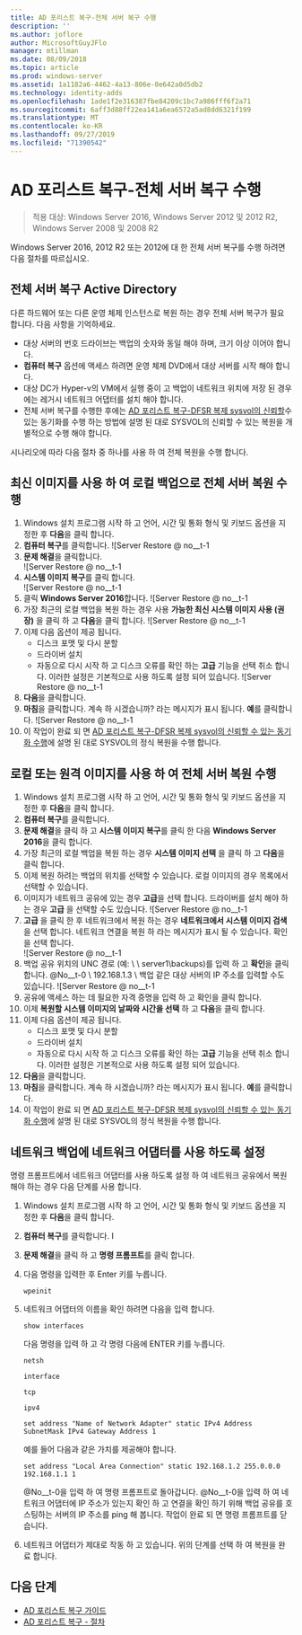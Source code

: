 ```yaml
---
title: AD 포리스트 복구-전체 서버 복구 수행
description: ''
ms.author: joflore
author: MicrosoftGuyJFlo
manager: mtillman
ms.date: 08/09/2018
ms.topic: article
ms.prod: windows-server
ms.assetid: 1a1182a6-4462-4a13-806e-0e642a0d5db2
ms.technology: identity-adds
ms.openlocfilehash: 1ade1f2e316387fbe84209c1bc7a986fff6f2a71
ms.sourcegitcommit: 6aff3d88ff22ea141a6ea6572a5ad8dd6321f199
ms.translationtype: MT
ms.contentlocale: ko-KR
ms.lasthandoff: 09/27/2019
ms.locfileid: "71390542"
---
```

# <a name="ad-forest-recovery---performing-a-full-server-recovery"></a>AD 포리스트 복구-전체 서버 복구 수행 

>적용 대상: Windows Server 2016, Windows Server 2012 및 2012 R2, Windows Server 2008 및 2008 R2

Windows Server 2016, 2012 R2 또는 2012에 대 한 전체 서버 복구를 수행 하려면 다음 절차를 따르십시오. 

## <a name="active-directory-full-server-recovery"></a>전체 서버 복구 Active Directory

다른 하드웨어 또는 다른 운영 체제 인스턴스로 복원 하는 경우 전체 서버 복구가 필요 합니다. 다음 사항을 기억하세요.

- 대상 서버의 번호 드라이브는 백업의 숫자와 동일 해야 하며, 크기 이상 이어야 합니다.
- **컴퓨터 복구** 옵션에 액세스 하려면 운영 체제 DVD에서 대상 서버를 시작 해야 합니다. 
- 대상 DC가 Hyper-v의 VM에서 실행 중이 고 백업이 네트워크 위치에 저장 된 경우에는 레거시 네트워크 어댑터를 설치 해야 합니다. 
- 전체 서버 복구를 수행한 후에는 [AD 포리스트 복구-DFSR 복제 sysvol의 신뢰할](AD-Forest-Recovery-Authoritative-Recovery-SYSVOL.md)수 있는 동기화를 수행 하는 방법에 설명 된 대로 SYSVOL의 신뢰할 수 있는 복원을 개별적으로 수행 해야 합니다.

시나리오에 따라 다음 절차 중 하나를 사용 하 여 전체 복원을 수행 합니다. 
  
## <a name="perform-a-full-server-restore-with-a-local-backup-with-the-latest-image"></a>최신 이미지를 사용 하 여 로컬 백업으로 전체 서버 복원 수행
  
1. Windows 설치 프로그램 시작 하 고 언어, 시간 및 통화 형식 및 키보드 옵션을 지정한 후 **다음**을 클릭 합니다. 
2. **컴퓨터 복구**를 클릭합니다.
   ![Server Restore @ no__t-1
3. **문제 해결**을 클릭합니다.</br>
   ![Server Restore @ no__t-1
4. **시스템 이미지 복구**를 클릭 합니다.</br>
   ![Server Restore @ no__t-1
5. 클릭 **Windows Server 2016**합니다. 
   ![Server Restore @ no__t-1
6. 가장 최근의 로컬 백업을 복원 하는 경우 사용 **가능한 최신 시스템 이미지 사용 (권장)** 을 클릭 하 고 **다음**을 클릭 합니다.
   ![Server Restore @ no__t-1
7. 이제 다음 옵션이 제공 됩니다.
   -  디스크 포맷 및 다시 분할
   -  드라이버 설치
   -  자동으로 다시 시작 하 고 디스크 오류를 확인 하는 **고급** 기능을 선택 취소 합니다. 이러한 설정은 기본적으로 사용 하도록 설정 되어 있습니다.
   ![Server Restore @ no__t-1
8. **다음**을 클릭합니다.
9. **마침**을 클릭합니다. 계속 하 시겠습니까? 라는 메시지가 표시 됩니다. **예**를 클릭합니다. 
   ![Server Restore @ no__t-1 
10. 이 작업이 완료 되 면 [AD 포리스트 복구-DFSR 복제 sysvol의 신뢰할 수 있는 동기화 수행](AD-Forest-Recovery-Authoritative-Recovery-SYSVOL.md)에 설명 된 대로 SYSVOL의 정식 복원을 수행 합니다.

## <a name="perform-a-full-server-restore-with-any-image-local-or-remote"></a>로컬 또는 원격 이미지를 사용 하 여 전체 서버 복원 수행

1. Windows 설치 프로그램 시작 하 고 언어, 시간 및 통화 형식 및 키보드 옵션을 지정한 후 **다음**을 클릭 합니다. 
2. **컴퓨터 복구**를 클릭합니다.</br>
3. **문제 해결**을 클릭 하 고 **시스템 이미지 복구**를 클릭 한 다음 **Windows Server 2016**을 클릭 합니다. 
4. 가장 최근의 로컬 백업을 복원 하는 경우 **시스템 이미지 선택** 을 클릭 하 고 **다음**을 클릭 합니다.
5. 이제 복원 하려는 백업의 위치를 선택할 수 있습니다. 로컬 이미지의 경우 목록에서 선택할 수 있습니다. 
6. 이미지가 네트워크 공유에 있는 경우 **고급**을 선택 합니다. 드라이버를 설치 해야 하는 경우 **고급** 을 선택할 수도 있습니다.
   ![Server Restore @ no__t-1
7. **고급** 을 클릭 한 후 네트워크에서 복원 하는 경우 **네트워크에서 시스템 이미지 검색**을 선택 합니다. 네트워크 연결을 복원 하 라는 메시지가 표시 될 수 있습니다. 확인을 선택 합니다. </br>
   ![Server Restore @ no__t-1
8. 백업 공유 위치의 UNC 경로 (예: \\ \ server1\backups)를 입력 하 고 **확인**을 클릭 합니다. @No__t-0 \ 192.168.1.3 \ 백업 같은 대상 서버의 IP 주소를 입력할 수도 있습니다. 
   ![Server Restore @ no__t-1
9. 공유에 액세스 하는 데 필요한 자격 증명을 입력 하 고 확인을 클릭 합니다. 
10. 이제 **복원할 시스템 이미지의 날짜와 시간을 선택** 하 고 **다음**을 클릭 합니다.
11. 이제 다음 옵션이 제공 됩니다.
    - 디스크 포맷 및 다시 분할
    - 드라이버 설치
    - 자동으로 다시 시작 하 고 디스크 오류를 확인 하는 **고급** 기능을 선택 취소 합니다. 이러한 설정은 기본적으로 사용 하도록 설정 되어 있습니다.
12. **다음**을 클릭합니다.
13. **마침**을 클릭합니다. 계속 하 시겠습니까? 라는 메시지가 표시 됩니다. **예**를 클릭합니다.  
14. 이 작업이 완료 되 면 [AD 포리스트 복구-DFSR 복제 sysvol의 신뢰할 수 있는 동기화 수행](AD-Forest-Recovery-Authoritative-Recovery-SYSVOL.md)에 설명 된 대로 SYSVOL의 정식 복원을 수행 합니다.

## <a name="enabling-the-network-adapter-for-a-network-backup"></a>네트워크 백업에 네트워크 어댑터를 사용 하도록 설정

명령 프롬프트에서 네트워크 어댑터를 사용 하도록 설정 하 여 네트워크 공유에서 복원 해야 하는 경우 다음 단계를 사용 합니다.

1. Windows 설치 프로그램 시작 하 고 언어, 시간 및 통화 형식 및 키보드 옵션을 지정한 후 **다음**을 클릭 합니다. 
2. **컴퓨터 복구**를 클릭합니다. I
3. **문제 해결**을 클릭 하 고 **명령 프롬프트**를 클릭 합니다. 
4. 다음 명령을 입력한 후 Enter 키를 누릅니다.  

   ```  
   wpeinit  
   ```

5. 네트워크 어댑터의 이름을 확인 하려면 다음을 입력 합니다.  

   ```  
   show interfaces  
   ```  

   다음 명령을 입력 하 고 각 명령 다음에 ENTER 키를 누릅니다.  

   ```  
   netsh  
   ```  

   ```  
   interface  
   ```  
  
   ```  
   tcp  
   ```  

   ```  
   ipv4  
   ```  
  
   ```  
   set address "Name of Network Adapter" static IPv4 Address SubnetMask IPv4 Gateway Address 1  
   ```  

   예를 들어 다음과 같은 가치를 제공해야 합니다.  
  
   ```  
   set address "Local Area Connection" static 192.168.1.2 255.0.0.0 192.168.1.1 1  
   ```  

   @No__t-0을 입력 하 여 명령 프롬프트로 돌아갑니다. @No__t-0을 입력 하 여 네트워크 어댑터에 IP 주소가 있는지 확인 하 고 연결을 확인 하기 위해 백업 공유를 호스팅하는 서버의 IP 주소를 ping 해 봅니다. 작업이 완료 되 면 명령 프롬프트를 닫습니다. 

6. 네트워크 어댑터가 제대로 작동 하 고 있습니다. 위의 단계를 선택 하 여 복원을 완료 합니다.

## <a name="next-steps"></a>다음 단계

- [AD 포리스트 복구 가이드](AD-Forest-Recovery-Guide.md)
- [AD 포리스트 복구 - 절차](AD-Forest-Recovery-Procedures.md)
